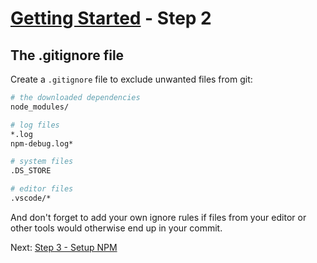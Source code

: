 # [Getting Started](README.md) - Step 2
## The .gitignore file

Create a `.gitignore` file to exclude unwanted files from git:
```Makefile
# the downloaded dependencies
node_modules/

# log files
*.log
npm-debug.log*

# system files
.DS_STORE

# editor files
.vscode/*
```

And don't forget to add your own ignore rules if files from your editor or other tools would otherwise end up in your commit.

Next: [Step 3 - Setup NPM](03-npm.md)
